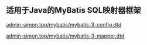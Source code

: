 ## 适用于Java的MyBatis SQL映射器框架

[admin-simon.top/mybatis/mybatis-3-config.dtd](admin-simon.top/mybatis/mybatis-3-config.dtd)

[admin-simon.top/mybatis/mybatis-3-mapper.dtd](admin-simon.top/mybatis/mybatis-3-mapper.dtd)
